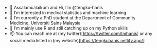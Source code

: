- 👋 Assalamualaikum and Hi, I’m @tengku-hanis
- 👀 I’m interested in medical statistics and machine learning
- 🌱 I’m currently a PhD student at the Department of Community Medicine, Universiti Sains Malaysia
- 💞️ I’m mainly use R and still catching up on my Python skills
- 📫 You can reach me at (my twitter)[https://twitter.com/tmhanis] or any social media listed in (my website)[https://tengkuhanis.netlify.app/]

<!---
tengku-hanis/tengku-hanis is a ✨ special ✨ repository because its `README.md` (this file) appears on your GitHub profile.
You can click the Preview link to take a look at your changes.
--->

